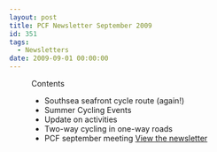 ```yaml
---
layout: post
title: PCF Newsletter September 2009
id: 351
tags:
  - Newsletters
date: 2009-09-01 00:00:00
---
```

<figure id="attachment_415" align="alignright" width="150" caption="September 2009 Newsletter"][![September 2009 Newsletter](http://www.pompeybug.co.uk/wp-content/uploads/2009/09/me_s_new_PCF_September_091-150x150.jpg "me_s_new_PCF_September_09")](http://www.pompeybug.co.uk/wp-content/uploads/2009/09/s_new_PCF_September_09_3.pdf)</figure>

Contents

*   Southsea seafront cycle route (again!)
*   Summer Cycling Events
*   Update on activities
*   Two-way cycling in one-way roads
*   PCF september meeting
[View the newsletter](http://www.pompeybug.co.uk/wp-content/uploads/2009/09/s_new_PCF_September_09_3.pdf)